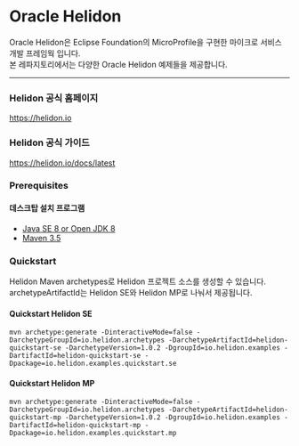 # Oracle Helidon

Oracle Helidon은 Eclipse Foundation의 MicroProfile을 구현한 마이크로 서비스 개발 프레임웍 입니다.  
본 레파지토리에서는 다양한 Oracle Helidon 예제들을 제공합니다.

***

### Helidon 공식 홈페이지
https://helidon.io

### Helidon 공식 가이드
https://helidon.io/docs/latest

### Prerequisites
#### 데스크탑 설치 프로그램
* [Java SE 8 or Open JDK 8](http://jdk.java.net/)
* [Maven 3.5](https://maven.apache.org/download.cgi)

### Quickstart
Helidon Maven archetypes로 Helidon 프로젝트 소스를 생성할 수 있습니다.  
archetypeArtifactId는 Helidon SE와 Helidon MP로 나눠서 제공됩니다.  

#### Quickstart Helidon SE
```
mvn archetype:generate -DinteractiveMode=false -DarchetypeGroupId=io.helidon.archetypes -DarchetypeArtifactId=helidon-quickstart-se -DarchetypeVersion=1.0.2 -DgroupId=io.helidon.examples -DartifactId=helidon-quickstart-se -Dpackage=io.helidon.examples.quickstart.se
```

#### Quickstart Helidon MP
```
mvn archetype:generate -DinteractiveMode=false -DarchetypeGroupId=io.helidon.archetypes -DarchetypeArtifactId=helidon-quickstart-mp -DarchetypeVersion=1.0.2 -DgroupId=io.helidon.examples -DartifactId=helidon-quickstart-mp -Dpackage=io.helidon.examples.quickstart.mp
```